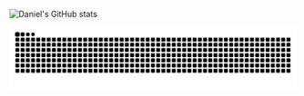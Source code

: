 ![Daniel's GitHub stats](https://github-readme-stats.vercel.app/api?username=TheCodeDaniel&show_icons=true&theme=radical)

<img src="https://raw.githubusercontent.com/TheCodeDaniel/TheCodeDaniel/output/snake.svg" alt="Snake animation" />

###
